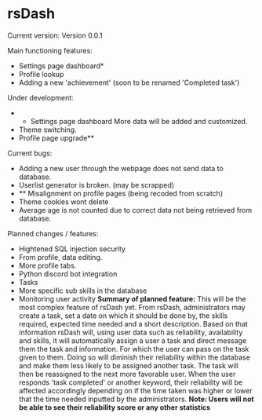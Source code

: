 # rsDash
Current version: Version 0.0.1


Main functioning features:
 - Settings page dashboard*
 - Profile lookup
 - Adding a new 'achievement' (soon to be renamed 'Completed task')

Under development:
 - * Settings page dashboard
 More data will be added and customized.
 - Theme switching.
 - Profile page upgrade**

Current bugs:
 - Adding a new user through the webpage does not send data to database.
 - Userlist generator is broken. (may be scrapped)
 - ** Misalignment on profile pages (being recoded from scratch)
 - Theme cookies wont delete
 - Average age is not counted due to correct data not being retrieved from database.

Planned changes / features:
 - Hightened SQL injection security
 - From profile, data editing.
 - More profile tabs.
 - Python discord bot integration
  - Tasks
  - More specific sub skills in the database
  - Monitoring user activity
    **Summary of planned feature:**  This will be the most complex feature of rsDash yet. From rsDash, administrators may create a task, set a date on which it should be done by, the skills required, expected time needed and a short description. Based on that information rsDash will, using user data such as reliability, availability and skills, it will automatically assign a user a task and direct message them the task and information. For which the user can pass on the task given to them. Doing so will diminish their reliability within the database and make them less likely to be assigned another task. The task will then be reassigned to the next more favorable user. When the user responds 'task completed' or another keyword, their reliability will be affected accordingly depending on if the time taken was higher or lower that the time needed inputted by the administrators.
    **Note: Users will not be able to see their reliability score or any other statistics** 
